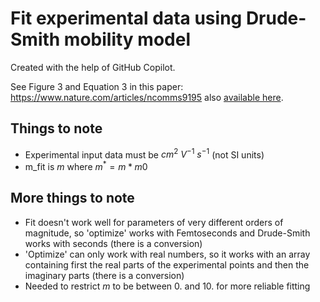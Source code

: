 # Fit experimental data using Drude-Smith mobility model
Created with the help of GitHub Copilot.


See Figure 3 and Equation 3 in this paper: https://www.nature.com/articles/ncomms9195 also [available here](https://repository.tudelft.nl/islandora/object/uuid:f809d8dd-b180-4564-af78-17170851451a?collection=research).


## Things to note
* Experimental input data must be $cm^2$ $V^{-1}$ $s^{-1}$ (not SI units)
* m_fit is $m$ where $m^* = m * m0$

## More things to note
* Fit doesn't work well for parameters of very different orders of magnitude, so 'optimize' works with Femtoseconds and Drude-Smith works with seconds (there is a conversion)
* 'Optimize' can only work with real numbers, so it works with an array containing first the real parts of the experimental points and then the imaginary parts (there is a conversion)
* Needed to restrict $m$ to be between 0. and 10. for more reliable fitting
